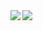 <!-- GitHub Readme Stats: https://github.com/anuraghazra/github-readme-stats -->
<!-- Top Languages Card -->
<!-- customize
  - PHPは除いている
  - レイアウトをコンパクトにしている
  - 表示する言語をdefaultの`5`から`６`に変更
  - テーマを`vue-dark`にしている
  - `border`を消している
-->
<a href="https://github.com/akihiro07">
  <img align="left" src="https://github-readme-stats.vercel.app/api/top-langs/?username=akihiro07&hide=php&layout=compact&langs_count=6&theme=vue-dark&hide_border=true" />
</a>

<!-- GitHub Stats Card -->
<!-- customize
  - privateリポジトリもカウントしている
  - アイコンを表示している
  - テーマを`vue-dark`にしている
  - `border`を消している
 -->
<a href="https://github.com/akihiro07">
  <img align="left" src="https://github-readme-stats.vercel.app/api?username=akihiro07&count_private=true&show_icons=true&theme=vue-dark&hide_border=true" />
</a>
